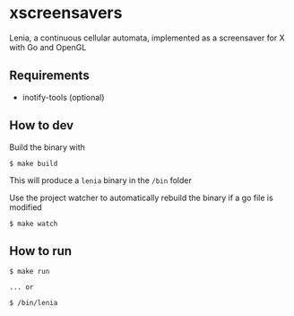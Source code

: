 # xscreensavers #

Lenia, a continuous cellular automata, implemented as a screensaver for X with Go and OpenGL

## Requirements

 - inotify-tools (optional)

## How to dev

Build the binary with

```shell
$ make build
```

This will produce a `lenia` binary in the `/bin` folder

Use the project watcher to automatically rebuild the binary if a go file is modified

```shell
$ make watch
```

## How to run

```shell
$ make run

... or

$ /bin/lenia
```
